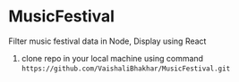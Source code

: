 # MusicFestival
Filter music festival data in Node, Display using React


1. clone repo in your local machine using command
    `https://github.com/VaishaliBhakhar/MusicFestival.git`
